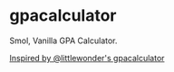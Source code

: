 # gpacalculator
Smol, Vanilla GPA Calculator.

[Inspired by @littlewonder's gpacalculator](https://github.com/littlewonder/gpacalculator)
